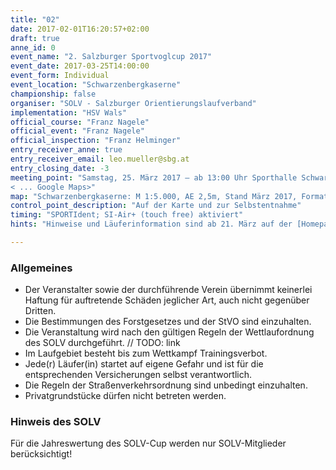 ```yaml
---
title: "02"
date: 2017-02-01T16:20:57+02:00
draft: true
anne_id: 0
event_name: "2. Salzburger Sportvoglcup 2017"
event_date: 2017-03-25T14:00:00
event_form: Individual
event_location: "Schwarzenbergkaserne"
championship: false
organiser: "SOLV - Salzburger Orientierungslaufverband"
implementation: "HSV Wals" 
official_course: "Franz Nagele"
official_event: "Franz Nagele"
official_inspection: "Franz Helminger"
entry_receiver_anne: true
entry_receiver_email: leo.mueller@sbg.at
entry_closing_date: -3
meeting_point: "Samstag, 25. März 2017 – ab 13:00 Uhr Sporthalle Schwarzenbergkaserne
< ... Google Maps>"
map: "Schwarzenbergkaserne: M 1:5.000, AE 2,5m, Stand März 2017, Format A3"
control_point_description: "Auf der Karte und zur Selbstentnahme"
timing: "SPORTIdent; SI-Air+ (touch free) aktiviert"
hints: "Hinweise und Läuferinformation sind ab 21. März auf der [Homepage des HSV Wals](www.orientierungslauf-wals.at), auf der [Website des SOLV](www.ol-sbg.at) und ANNE ersichtlich"

---
```


### Allgemeines

- Der Veranstalter sowie der durchführende Verein übernimmt keinerlei Haftung für auftretende Schäden jeglicher Art, auch nicht gegenüber Dritten.
- Die Bestimmungen des Forstgesetzes und der StVO sind einzuhalten.
- Die Veranstaltung wird nach den gültigen Regeln der Wettlaufordnung des SOLV durchgeführt. // TODO: link
- Im Laufgebiet besteht bis zum Wettkampf Trainingsverbot.
- Jede(r) Läufer(in) startet auf eigene Gefahr und ist für die entsprechenden Versicherungen selbst verantwortlich.
- Die Regeln der Straßenverkehrsordnung sind unbedingt einzuhalten.
- Privatgrundstücke dürfen nicht betreten werden.

### Hinweis des SOLV
Für die Jahreswertung des SOLV-Cup werden nur SOLV-Mitglieder berücksichtigt!